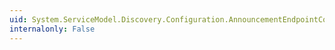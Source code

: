 ```yaml
---
uid: System.ServiceModel.Discovery.Configuration.AnnouncementEndpointCollectionElement
internalonly: False
---
```

